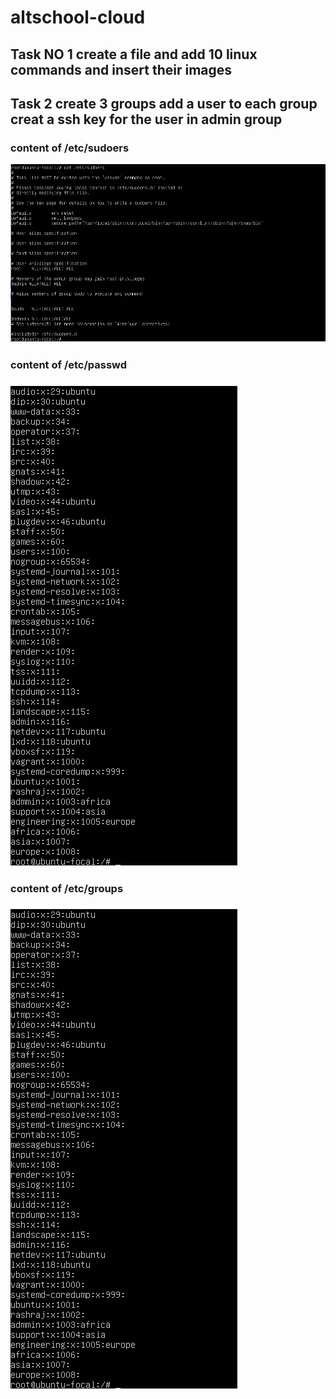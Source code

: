  # altschool-cloud

 ## Task NO 1 create a file and add 10 linux commands and insert their images


 ## Task 2 create 3 groups add a user to each group creat a ssh key for the user in admin group

 ### content of /etc/sudoers
 ![content of sudoers](https://github.com/RashRAJ/altschool-cloud/blob/main/etc_sudoers.png)

 ### content of /etc/passwd
![content of passwd](https://github.com/RashRAJ/altschool-cloud/blob/main/etc_groups.png)

 ### content of /etc/groups
![](https://github.com/RashRAJ/altschool-cloud/blob/main/etc_groups.png)






